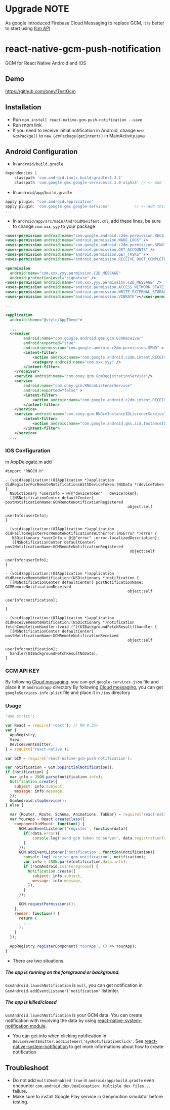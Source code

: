 # Upgrade NOTE
As google introduced Firebase Cloud Messaging to replace GCM, it is better to start using [fcm API](https://github.com/evollu/react-native-fcm) 

# react-native-gcm-push-notification

GCM for React Native Android and IOS

## Demo

https://github.com/oney/TestGcm

## Installation

- Run `npm install react-native-gcm-push-notification --save`
- Run rnpm link
- If you need to receive initial notification in Android, change `new GcmPackge()` to `new GcmPackage(getIntent()` in MainActivity.java

## Android Configuration

- In `android/build.gradle`
```gradle
dependencies {
    classpath 'com.android.tools.build:gradle:1.3.1'
    classpath 'com.google.gms:google-services:2.1.0-alpha3' // <- Add this line
```

- In `android/app/build.gradle`
```gradle
apply plugin: "com.android.application"
apply plugin: 'com.google.gms.google-services'           // <- Add this line
...
```

- In `android/app/src/main/AndroidManifest.xml`, add these lines, be sure to change `com.xxx.yyy` to your package
```xml
<uses-permission android:name="com.google.android.c2dm.permission.RECEIVE" />
<uses-permission android:name="android.permission.WAKE_LOCK" />
<uses-permission android:name="com.google.android.c2dm.permission.SEND" />
<uses-permission android:name="android.permission.GET_ACCOUNTS" />
<uses-permission android:name="android.permission.GET_TASKS" /> 
<uses-permission android:name="android.permission.RECEIVE_BOOT_COMPLETED"/>

<permission
  android:name="com.xxx.yyy.permission.C2D_MESSAGE"
  android:protectionLevel="signature" />
<uses-permission android:name="com.xxx.yyy.permission.C2D_MESSAGE" />
<uses-permission android:name="android.permission.ACCESS_NETWORK_STATE" />
<uses-permission android:name="android.permission.WRITE_EXTERNAL_STORAGE" />
<uses-permission android:name="android.permission.VIBRATE"></uses-permission>

...

<application
  android:theme="@style/AppTheme">

  ...
  <receiver
        android:name="com.google.android.gms.gcm.GcmReceiver"
        android:exported="true"
        android:permission="com.google.android.c2dm.permission.SEND" >
        <intent-filter>
            <action android:name="com.google.android.c2dm.intent.RECEIVE" />
            <category android:name="com.xxx.yyy" />
        </intent-filter>
    </receiver>
    <service android:name="com.oney.gcm.GcmRegistrationService"/>
    <service
        android:name="com.oney.gcm.RNGcmListenerService"
        android:exported="false" >
        <intent-filter>
            <action android:name="com.google.android.c2dm.intent.RECEIVE" />
        </intent-filter>
    </service>
    <service android:name="com.oney.gcm.RNGcmInstanceIDListenerService" android:exported="false">
        <intent-filter>
            <action android:name="com.google.android.gms.iid.InstanceID"/>
        </intent-filter>
    </service>
  ...
```

### IOS Configuration
in AppDelegate.m add
```
#import "RNGCM.h"
```

```
- (void)application:(UIApplication *)application
didRegisterForRemoteNotificationsWithDeviceToken:(NSData *)deviceToken {
  NSDictionary *userInfo = @{@"deviceToken" : deviceToken};
  [[NSNotificationCenter defaultCenter] postNotificationName:GCMRemoteNotificationRegistered
                                                      object:self
                                                    userInfo:userInfo];
}

- (void)application:(UIApplication *)application didFailToRegisterForRemoteNotificationsWithError:(NSError *)error {
   NSDictionary *userInfo = @{@"error" :error.localizedDescription};
   [[NSNotificationCenter defaultCenter] postNotificationName:GCMRemoteNotificationRegistered
                                                       object:self
                                                     userInfo:userInfo];
}

- (void)application:(UIApplication *)application didReceiveRemoteNotification:(NSDictionary *)notification {
  [[NSNotificationCenter defaultCenter] postNotificationName: GCMRemoteNotificationReceived
                                                      object:self
                                                    userInfo:notification];

}

- (void)application:(UIApplication *)application didReceiveRemoteNotification:(NSDictionary *)notification fetchCompletionHandler:(void (^)(UIBackgroundFetchResult))handler {
  [[NSNotificationCenter defaultCenter] postNotificationName:GCMRemoteNotificationReceived
                                                      object:self
                                                    userInfo:notification];
  handler(UIBackgroundFetchResultNoData);
}
```


### GCM API KEY
By following [Cloud messaging](https://developers.google.com/cloud-messaging/android/client), you can get `google-services.json` file and place it in `android/app` directory
By following [Cloud messaging](https://developers.google.com/cloud-messaging/ios/client), you can get `googleServices-info.plist` file and place it in `/ios` directory 

### Usage

```javascript
'use strict';

var React = require('react'); // RN 0.25+
var {
  AppRegistry,
  View,
  DeviceEventEmitter,
} = require('react-native');

var GCM = require('react-native-gcm-push-notification');

var notification = GCM.popInitialNotification();
if (notification) {
  var info = JSON.parse(notification.info);
  Notification.create({
    subject: info.subject,
    message: info.message,
  });
  GcmAndroid.stopService();
} else {

  var {Router, Route, Schema, Animations, TabBar} = require('react-native-router-flux');
  var YourApp = React.createClass({
    componentDidMount: function() {
      GCM.addEventListener('register', function(data){
        if(!data.error){
            console.log('send gcm token to server', data.registrationToken);
        }
      });
      GCM.addEventListener('notification', function(notification){
        console.log('receive gcm notification', notification);
        var info = JSON.parse(notification.data.info);
        if (!GcmAndroid.isInForeground) {
          Notification.create({
            subject: info.subject,
            message: info.message,
          });
        }
      });

      GCM.requestPermissions();
    },
    render: function() {
      return (
        ...
      );
    }
  });

  AppRegistry.registerComponent('YourApp', () => YourApp);
}
```

* There are two situations.
##### The app is running on the foreground or background.
`GcmAndroid.launchNotification` is `null`, you can get notification in `GcmAndroid.addEventListener('notification'` listenter.
##### The app is killed/closed
`GcmAndroid.launchNotification` is your GCM data. You can create notification with resolving the data by using [react-native-system-notification module](https://github.com/Neson/react-native-system-notification).

* You can get info when clicking notification in `DeviceEventEmitter.addListener('sysNotificationClick'`. See [react-native-system-notification](https://github.com/Neson/react-native-system-notification) to get more informations about how to create notification 

## Troubleshoot

- Do not add `multiDexEnabled true` in `android/app/build.gradle` even encounter `com.android.dex.DexException: Multiple dex files...` failure.
- Make sure to install Google Play service in Genymotion simulator before testing.
